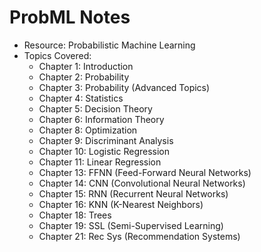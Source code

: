 # ProbML Notes

- Resource: Probabilistic Machine Learning
- Topics Covered:
  - Chapter 1: Introduction
  - Chapter 2: Probability
  - Chapter 3: Probability (Advanced Topics)
  - Chapter 4: Statistics
  - Chapter 5: Decision Theory
  - Chapter 6: Information Theory
  - Chapter 8: Optimization
  - Chapter 9: Discriminant Analysis
  - Chapter 10: Logistic Regression
  - Chapter 11: Linear Regression
  - Chapter 13: FFNN (Feed-Forward Neural Networks)
  - Chapter 14: CNN (Convolutional Neural Networks)
  - Chapter 15: RNN (Recurrent Neural Networks)
  - Chapter 16: KNN (K-Nearest Neighbors)
  - Chapter 18: Trees
  - Chapter 19: SSL (Semi-Supervised Learning)
  - Chapter 21: Rec Sys (Recommendation Systems) 
